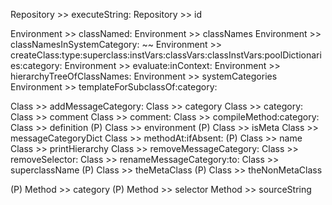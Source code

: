 Repository >> executeString:
Repository >> id


Environment >> classNamed:
Environment >> classNames
Environment >> classNamesInSystemCategory:
~~ Environment >> createClass:type:superclass:instVars:classVars:classInstVars:poolDictionaries:category:
Environment >> evaluate:inContext:
Environment >> hierarchyTreeOfClassNames:
Environment >> systemCategories
Environment >> templateForSubclassOf:category:


Class >> addMessageCategory:
Class >> category
Class >> category:
Class >> comment
Class >> comment:
Class >> compileMethod:category:
Class >> definition
(P) Class >> environment
(P) Class >> isMeta
Class >> messageCategoryDict
Class >> methodAt:ifAbsent:
(P) Class >> name
Class >> printHierarchy
Class >> removeMessageCategory:
Class >> removeSelector:
Class >> renameMessageCategory:to:
Class >> superclassName
(P) Class >> theMetaClass
(P) Class >> theNonMetaClass


(P) Method >> category
(P) Method >> selector
Method >> sourceString
